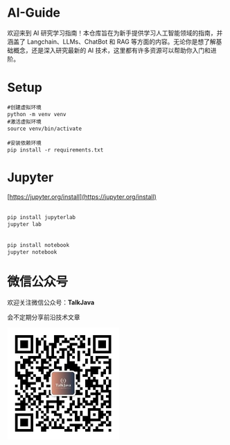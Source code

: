 # AI-Guide

欢迎来到 AI 研究学习指南！本仓库旨在为新手提供学习人工智能领域的指南，并涵盖了 Langchain、LLMs、ChatBot 和 RAG 等方面的内容。无论你是想了解基础概念，还是深入研究最新的 AI 技术，这里都有许多资源可以帮助你入门和进阶。

# Setup

```shell
#创建虚拟环境
python -m venv venv
#激活虚拟环境
source venv/bin/activate

#安装依赖环境
pip install -r requirements.txt
```

# Jupyter
[https://jupyter.org/install](https://jupyter.org/install)

```shell

pip install jupyterlab
jupyter lab


pip install notebook
jupyter notebook

```

# 微信公众号

欢迎关注微信公众号：**TalkJava**

会不定期分享前沿技术文章

<img src="./vx-qr.jpeg" title="WeChart" alt="" data-align="inline">
